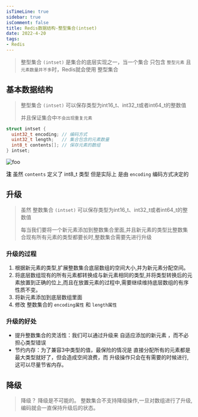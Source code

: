 ```yaml
---
isTimeLine: true
sidebar: true
isComment: false
title: Redis数据结构-整型集合(intset)
date: 2022-4-20
tags:
- Redis
---
```


> 整型集合 `(intset)`  是集合的底层实现之一，当一个集合 只包含 `整型元素` 且 `元素数量并不多`时，Redis就会使用 整型集合 

## 基本数据结构

> 整型集合 `(intset)`  可以保存类型为int16_t、int32_t或者int64_t的整数值
>
> 并且保证集合中`不会出现重复元素`

```C
struct intset {     
  uint32_t encoding; // 编码方式 
  uint32_t length;   // 集合包含的元素数量       
  int8_t contents[]; // 保存元素的数组
} intset;
```

<img :src="$withBase('/middleware/redislearn/redis整数集合.png')" alt="foo">

**注** 虽然  `contents` 定义了 int8_t 类型 但是实际上 是由 `encoding` 编码方式决定的

## 升级

> 虽然   整数集合 `(intset)`  可以保存类型为int16_t、int32_t或者int64_t的整数值
>
> 每当我们要将一个新元素添加到整数集合里面,并且新元素的类型比整数集合现有所有元素的类型都要长时,整数集合需要先进行升级

### 升级的过程

1. 根据新元素的类型,扩展整数集合底层数组的空间大小,并为新元素分配空间。
2. 将底层数组现有的所有元素都转换成与新元素相同的类型,并将类型转换后的元素放置到正确的位上,而且在放置元素的过程中,需要继续维持底层数组的有序性质不变。
3. 将新元素添加到底层数组里面
4. 修改 整数集合的 `encoding属性`  和 `length属性`



### 升级的好处

- 提升整数集合的灵活性：我们可以通过升级来 自适应添加的新元素 ，而不必担心类型错误
- 节约内存：为了兼容3中类型的值，最保险的情况是 直接分配所有的元素都是最大类型就好了，但会造成空间浪费，而 升级操作只会在有需要的时候进行, 这可以尽量节省内存。

## 降级

> 降级？ 降级是不可能的。 整数集合不支持降级操作,一旦对数组进行了升级,编码就会一直保持升级后的状态。


